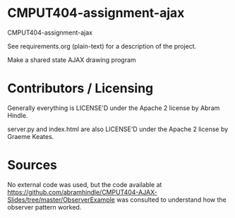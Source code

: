 CMPUT404-assignment-ajax
==============================

CMPUT404-assignment-ajax

See requirements.org (plain-text) for a description of the project.

Make a shared state AJAX drawing program

Contributors / Licensing
========================

Generally everything is LICENSE'D under the Apache 2 license by Abram Hindle.

server.py and index.html are also LICENSE'D under the Apache 2 license by Graeme Keates.

Sources
========================
No external code was used, but the code available at https://github.com/abramhindle/CMPUT404-AJAX-Slides/tree/master/ObserverExample was consulted to understand how the observer pattern worked.
